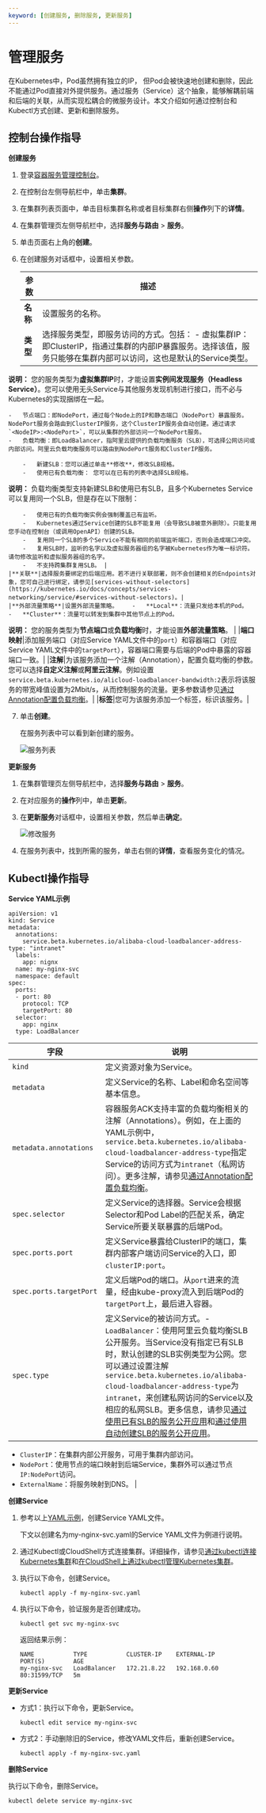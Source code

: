```yaml
---
keyword: [创建服务, 删除服务, 更新服务]
---
```


# 管理服务

在Kubernetes中，Pod虽然拥有独立的IP， 但Pod会被快速地创建和删除，因此不能通过Pod直接对外提供服务。通过服务（Service）这个抽象，能够解耦前端和后端的关联，从而实现松耦合的微服务设计。本文介绍如何通过控制台和Kubectl方式创建、更新和删除服务。

## 控制台操作指导

**创建服务**

1.  登录[容器服务管理控制台](https://cs.console.aliyun.com)。

2.  在控制台左侧导航栏中，单击**集群**。

3.  在集群列表页面中，单击目标集群名称或者目标集群右侧**操作**列下的**详情**。

4.  在集群管理页左侧导航栏中，选择**服务与路由** \> **服务**。

5.  单击页面右上角的**创建**。

6.  在创建服务对话框中，设置相关参数。

    |参数|描述|
    |--|--|
    |**名称**|设置服务的名称。|
    |**类型**|选择服务类型，即服务访问的方式。包括：    -   虚拟集群IP：即ClusterIP，指通过集群的内部IP暴露服务。选择该值，服务只能够在集群内部可以访问，这也是默认的Service类型。

**说明：** 您的服务类型为**虚拟集群IP**时，才能设置**实例间发现服务（Headless Service）**。您可以使用无头Service与其他服务发现机制进行接口，而不必与Kubernetes的实现捆绑在一起。

    -   节点端口：即NodePort，通过每个Node上的IP和静态端口（NodePort）暴露服务。NodePort服务会路由到ClusterIP服务，这个ClusterIP服务会自动创建。通过请求`<NodeIP>:<NodePort>`，可以从集群的外部访问一个NodePort服务。
    -   负载均衡：即LoadBalancer，指阿里云提供的负载均衡服务（SLB），可选择公网访问或内部访问。阿里云负载均衡服务可以路由到NodePort服务和ClusterIP服务。

        -   新建SLB：您可以通过单击**修改**，修改SLB规格。
        -   使用已有负载均衡： 您可以在已有的列表中选择SLB规格。
**说明：** 负载均衡类型支持新建SLB和使用已有SLB，且多个Kubernetes Service可以复用同一个SLB，但是存在以下限制：

        -   使用已有的负载均衡实例会强制覆盖已有监听。
        -   Kubernetes通过Service创建的SLB不能复用（会导致SLB被意外删除）。只能复用您手动在控制台（或调用OpenAPI）创建的SLB。
        -   复用同一个SLB的多个Service不能有相同的前端监听端口，否则会造成端口冲突。
        -   复用SLB时，监听的名字以及虚拟服务器组的名字被Kubernetes作为唯一标识符。请勿修改监听和虚拟服务器组的名字。
        -   不支持跨集群复用SLB。 |
    |**关联**|选择服务要绑定的后端应用。若不进行关联部署，则不会创建相关的Endpoints对象，您可自己进行绑定，请参见[services-without-selectors](https://kubernetes.io/docs/concepts/services-networking/service/#services-without-selectors)。|
    |**外部流量策略**|设置外部流量策略。    -   **Local**：流量只发给本机的Pod。
    -   **Cluster**：流量可以转发到集群中其他节点上的Pod。
**说明：** 您的服务类型为**节点端口**或**负载均衡**时，才能设置**外部流量策略**。 |
    |**端口映射**|添加服务端口（对应Service YAML文件中的`port`）和容器端口（对应Service YAML文件中的`targetPort`），容器端口需要与后端的Pod中暴露的容器端口一致。|
    |**注解**|为该服务添加一个注解（Annotation），配置负载均衡的参数。您可以选择**自定义注解**或**阿里云注解**。例如设置`service.beta.kubernetes.io/alicloud-loadbalancer-bandwidth:2`表示将该服务的带宽峰值设置为2Mbit/s，从而控制服务的流量。更多参数请参见[通过Annotation配置负载均衡](/cn.zh-CN/Kubernetes集群用户指南/网络管理/Service管理/通过Annotation配置负载均衡.md)。|
    |**标签**|您可为该服务添加一个标签，标识该服务。|

7.  单击**创建**。

    在服务列表中可以看到新创建的服务。

    ![服务列表](https://static-aliyun-doc.oss-accelerate.aliyuncs.com/assets/img/zh-CN/1285659951/p11027.png)


**更新服务**

1.  在集群管理页左侧导航栏中，选择**服务与路由** \> **服务**。

2.  在对应服务的**操作**列中，单击**更新**。

3.  在**更新服务**对话框中，设置相关参数，然后单击**确定**。

    ![修改服务](https://static-aliyun-doc.oss-accelerate.aliyuncs.com/assets/img/zh-CN/3285659951/p11041.png)

4.  在服务列表中，找到所需的服务，单击右侧的**详情**，查看服务变化的情况。


## Kubectl操作指导

**Service YAML示例**

```
apiVersion: v1
kind: Service
metadata:
  annotations:
    service.beta.kubernetes.io/alibaba-cloud-loadbalancer-address-type: "intranet"
  labels:
    app: nignx
  name: my-nginx-svc
  namespace: default
spec:
  ports:
  - port: 80
    protocol: TCP
    targetPort: 80
  selector:
    app: nginx
  type: LoadBalancer
```

|字段|说明|
|--|--|
|`kind`|定义资源对象为Service。|
|`metadata`|定义Service的名称、Label和命名空间等基本信息。|
|`metadata.annotations`|容器服务ACK支持丰富的负载均衡相关的注解（Annotations）。例如，在上面的YAML示例中，`service.beta.kubernetes.io/alibaba-cloud-loadbalancer-address-type`指定Service的访问方式为`intranet`（私网访问）。更多注解，请参见[通过Annotation配置负载均衡](/cn.zh-CN/Kubernetes集群用户指南/网络管理/Service管理/通过Annotation配置负载均衡.md)。|
|`spec.selector`|定义Service的选择器。Service会根据Selector和Pod Label的匹配关系，确定Service所要关联暴露的后端Pod。|
|`spec.ports.port`|定义Service暴露给ClusterIP的端口，集群内部客户端访问Service的入口，即`clusterIP:port`。|
|`spec.ports.targetPort`|定义后端Pod的端口。从`port`进来的流量，经由kube-proxy流入到后端Pod的`targetPort`上，最后进入容器。|
|`spec.type`|定义Service的被访问方式。-   `LoadBalancer`：使用阿里云负载均衡SLB公开服务。当Service没有指定已有SLB时，默认创建的SLB实例类型为公网。您可以通过设置注解`service.beta.kubernetes.io/alibaba-cloud-loadbalancer-address-type`为`intranet`，来创建私网访问的Service以及相应的私网SLB。更多信息，请参见[通过使用已有SLB的服务公开应用](/cn.zh-CN/Kubernetes集群用户指南/网络管理/Service管理/通过使用已有SLB的服务公开应用.md)和[通过使用自动创建SLB的服务公开应用](/cn.zh-CN/Kubernetes集群用户指南/网络管理/Service管理/通过使用自动创建SLB的服务公开应用.md)。
-   `ClusterIP`：在集群内部公开服务，可用于集群内部访问。
-   `NodePort`：使用节点的端口映射到后端Service，集群外可以通过节点`IP:NodePort`访问。
-   `ExternalName`：将服务映射到DNS。 |

**创建Service**

1.  参考以上[YAML示例](#p_21p_brv_kge)，创建Service YAML文件。

    下文以创建名为my-nginx-svc.yaml的Service YAML文件为例进行说明。

2.  通过Kubectl或CloudShell方式连接集群。详细操作，请参见[通过kubectl连接Kubernetes集群](/cn.zh-CN/Kubernetes集群用户指南/集群管理/连接集群/通过kubectl连接Kubernetes集群.md)和[在CloudShell上通过kubectl管理Kubernetes集群](/cn.zh-CN/Kubernetes集群用户指南/集群管理/连接集群/在CloudShell上通过kubectl管理Kubernetes集群.md)。

3.  执行以下命令，创建Service。

    ```
    kubectl apply -f my-nginx-svc.yaml
    ```

4.  执行以下命令，验证服务是否创建成功。

    ```
    kubectl get svc my-nginx-svc
    ```

    返回结果示例：

    ```
    NAME           TYPE           CLUSTER-IP    EXTERNAL-IP      PORT(S)        AGE
    my-nginx-svc   LoadBalancer   172.21.8.22   192.168.0.60     80:31599/TCP   5m
    ```


**更新Service**

-   方式1：执行以下命令，更新Service。

    ```
    kubectl edit service my-nginx-svc
    ```

-   方式2：手动删除旧的Service，修改YAML文件后，重新创建Service。

    ```
    kubectl apply -f my-nginx-svc.yaml
    ```


**删除Service**

执行以下命令，删除Service。

```
kubectl delete service my-nginx-svc
```

